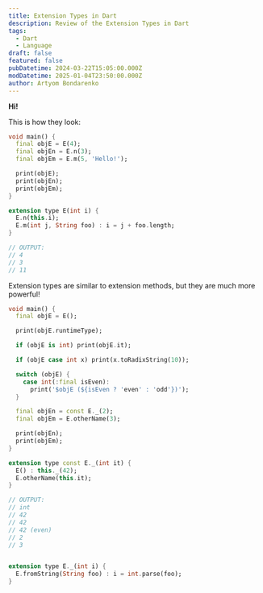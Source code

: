 ```yaml
---
title: Extension Types in Dart
description: Review of the Extension Types in Dart
tags:
  - Dart
  - Language
draft: false
featured: false
pubDatetime: 2024-03-22T15:05:00.000Z
modDatetime: 2025-01-04T23:50:00.000Z
author: Artyom Bondarenko
---
```


**Hi!**

This is how they look:

```dart
void main() {
  final objE = E(4);
  final objEn = E.n(3);
  final objEm = E.m(5, 'Hello!');

  print(objE);
  print(objEn);
  print(objEm);
}

extension type E(int i) {
  E.n(this.i);
  E.m(int j, String foo) : i = j + foo.length;
}

// OUTPUT:
// 4
// 3
// 11

```

Extension types are similar to extension methods, but they are much more powerful!

```dart
void main() {
  final objE = E();

  print(objE.runtimeType);

  if (objE is int) print(objE.it);

  if (objE case int x) print(x.toRadixString(10));

  switch (objE) {
    case int(:final isEven):
      print('$objE (${isEven ? 'even' : 'odd'})');
  }

  final objEn = const E._(2);
  final objEm = E.otherName(3);

  print(objEn);
  print(objEm);
}

extension type const E._(int it) {
  E() : this._(42);
  E.otherName(this.it);
}

// OUTPUT:
// int
// 42
// 42
// 42 (even)
// 2
// 3
```

```dart

extension type E._(int i) {
  E.fromString(String foo) : i = int.parse(foo);
}
```

